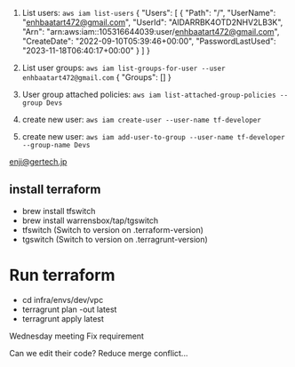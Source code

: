 

1. List users: `aws iam list-users`
{
    "Users": [
        {
            "Path": "/",
            "UserName": "enhbaatart472@gmail.com",
            "UserId": "AIDARRBK4OTD2NHV2LB3K",
            "Arn": "arn:aws:iam::105316644039:user/enhbaatart472@gmail.com",
            "CreateDate": "2022-09-10T05:39:46+00:00",
            "PasswordLastUsed": "2023-11-18T06:40:17+00:00"
        }
    ]
}

2. List user groups: `aws iam list-groups-for-user --user enhbaatart472@gmail.com`
{
    "Groups": []
}
3. User group attached policies: `aws iam list-attached-group-policies --group Devs`
4. create new user: `aws iam create-user --user-name tf-developer`
5. create new user: `aws iam add-user-to-group --user-name tf-developer --group-name Devs`

enji@gertech.jp


## install terraform

- brew install tfswitch
- brew install warrensbox/tap/tgswitch
- tfswitch (Switch to version on .terraform-version)
- tgswitch (Switch to version on .terragrunt-version)

# Run terraform
- cd infra/envs/dev/vpc      
- terragrunt plan -out latest
- terragrunt apply latest    





Wednesday meeting
Fix requirement


Can we edit their code?
Reduce merge conflict... 

